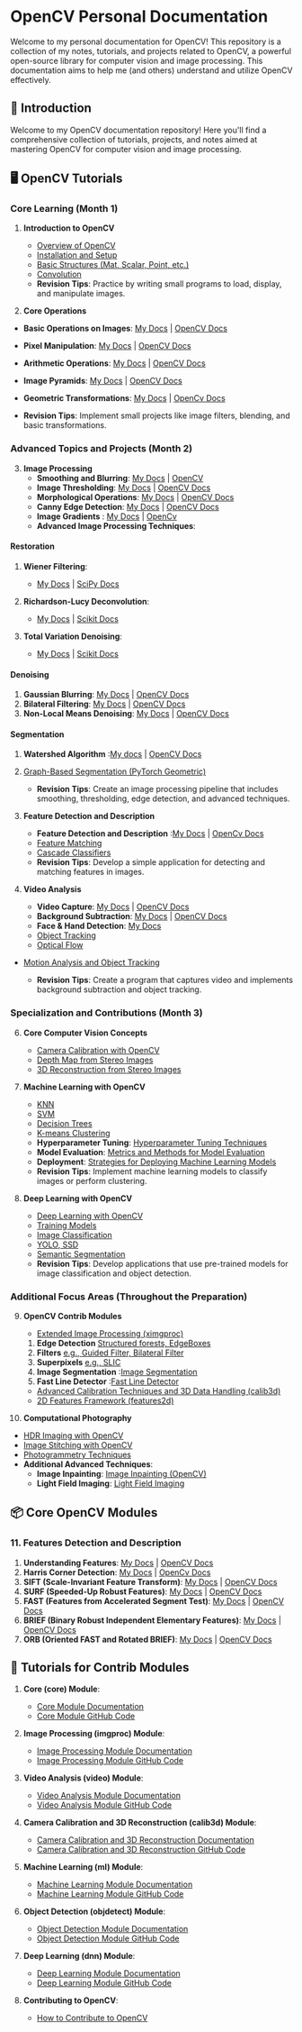 # OpenCV Personal Documentation

Welcome to my personal documentation for OpenCV! This repository is a collection of my notes, tutorials, and projects related to OpenCV, a powerful open-source library for computer vision and image processing. This documentation aims to help me (and others) understand and utilize OpenCV effectively.

<!--## 📋 Table of Contents

- [Introduction](#introduction)
- [OpenCV Tutorials](#opencv-tutorials)
- [NumPy Tutorials](#numpy-tutorials)
- [Core OpenCV Modules](#core-opencv-modules)
- [OpenCV.js Tutorials](#opencvjs-tutorials)
- [Tutorials for Contrib Modules](#tutorials-for-contrib-modules)
- [Projects and Examples](#projects-and-examples)
- [Community and Contributions](#community-and-contributions)
- [Contact](#contact)
- [Numpy](https://github.com/shyama7004/OpenCV-Personal-Documentation/tree/main/Numpy)
-->
## 📖 Introduction

Welcome to my OpenCV documentation repository! Here you'll find a comprehensive collection of tutorials, projects, and notes aimed at mastering OpenCV for computer vision and image processing.

## 🖥️ OpenCV Tutorials

### Core Learning (Month 1)
1. **Introduction to OpenCV**
   - [Overview of OpenCV](https://opencv.org/about/)
   - [Installation and Setup](https://github.com/shyama7004/OpenCV-Personal-Documentation/blob/main/Main-Concepts/Quick%20Start.md)
   - [Basic Structures (Mat, Scalar, Point, etc.)](https://github.com/shyama7004/OpenCV-Personal-Documentation/blob/main/Main-Concepts/Basic%20Structures.md)
   - [Convolution](https://github.com/shyama7004/OpenCV-Personal-Documentation/blob/main/Main-Concepts/Convolution.md)
   - **Revision Tips**: Practice by writing small programs to load, display, and manipulate images.

2. **Core Operations**
   <!-- [Basic Operations on Images](https://github.com/shyama7004/OpenCV-Personal-Documentation/blob/main/Main-Concepts/Basic%20Operations%20on%20Images.md)
   - [Pixel Manipulation](https://github.com/shyama7004/OpenCV-Personal-Documentation/blob/main/Main-Concepts/Changing%20Colorspaces.md)
   - [Arithmetic Operations](https://github.com/shyama7004/OpenCV-Personal-Documentation/blob/main/Main-Concepts/Arithmetic%20Operations.md)
   - [Logic Operations](https://docs.opencv.org/5.x/d0/d86/tutorial_py_image_arithmetics.html#image-blending-using-pyramids)
   - [Geometric Transformations](https://docs.opencv.org/5.x/da/d6e/tutorial_py_geometric_transformations.html)-->
 
  - **Basic Operations on Images**: [My Docs](https://github.com/shyama7004/OpenCV-Personal-Documentation/blob/main/Main-Concepts/Basic%20Operations%20on%20Images.md)   |   [OpenCV Docs](https://docs.opencv.org/5.x/d3/df2/tutorial_py_basic_ops.html)
  - **Pixel Manipulation**: [My Docs](https://github.com/shyama7004/OpenCV-Personal-Documentation/blob/main/Main-Concepts/Changing%20Colorspaces.md)   |   [OpenCV Docs](https://docs.opencv.org/5.x/df/d9d/tutorial_py_colorspaces.html)
  - **Arithmetic Operations**: [My Docs](https://github.com/shyama7004/OpenCV-Personal-Documentation/blob/main/Main-Concepts/Arithmetic%20Operations.md)   |   [OpenCV Docs](https://docs.opencv.org/5.x/d0/d86/tutorial_py_image_arithmetics.html)
  - **Image Pyramids**: [My Docs](https://github.com/shyama7004/OpenCV-Personal-Documentation/blob/main/Main-Concepts/Image%20Blending%20using%20Pyramids.md) |   [OpenCV Docs](https://docs.opencv.org/5.x/dc/dff/tutorial_py_pyramids.html#autotoc_md1437)
  - **Geometric Transformations**: [My Docs](https://github.com/shyama7004/OpenCV-Personal-Documentation/blob/main/Main-Concepts/Geometric%20Transformations%20of%20Images.md)   |   [OpenCv Docs](https://docs.opencv.org/5.x/da/d6e/tutorial_py_geometric_transformations.html)

  - **Revision Tips**: Implement small projects like image filters, blending, and basic transformations.

### Advanced Topics and Projects (Month 2)
3. **Image Processing**
   - **Smoothing and Blurring**: [My Docs](https://github.com/shyama7004/OpenCV-Personal-Documentation/blob/main/Main-Concepts/Smoothing%20and%20Blurring.md)   |   [OpenCV](https://docs.opencv.org/5.x/d4/d13/tutorial_py_filtering.html)
   - **Image Thresholding**: [My Docs](https://github.com/shyama7004/OpenCV-Personal-Documentation/blob/main/Main-Concepts/Image%20Thresholding.md) |   [OpenCV Docs](https://docs.opencv.org/5.x/d7/d4d/tutorial_py_thresholding.html)
   - **Morphological Operations**: [My Docs](https://github.com/shyama7004/OpenCV-Personal-Documentation/blob/main/Main-Concepts/Morphological%20Transformations.md)   |   [OpenCV Docs](https://docs.opencv.org/5.x/d9/d61/tutorial_py_morphological_ops.html)
   - **Canny Edge Detection**: [My Docs](https://github.com/shyama7004/OpenCV-Personal-Documentation/blob/main/Main-Concepts/Canny%20Edge%20Detection.md)   |   [OpenCV Docs](https://docs.opencv.org/5.x/da/d22/tutorial_py_canny.html)
   - **Image Gradients** : [My Docs](https://github.com/shyama7004/OpenCV-Personal-Documentation/blob/main/Main-Concepts/Image%20Gradients.md)   |   [OpenCv](https://docs.opencv.org/4.x/d5/d0f/tutorial_py_gradients.html)
   - **Advanced Image Processing Techniques**:

#### Restoration
1. **Wiener Filtering**:
   - [My Docs](https://github.com/shyama7004/OpenCV-Personal-Documentation/blob/main/Main-Concepts/Wiener%20Filtering.md)   |   [SciPy Docs](https://scipy-cookbook.readthedocs.io/items/SignalSmooth.html)

2. **Richardson-Lucy Deconvolution**:
   - [My Docs](https://github.com/shyama7004/OpenCV-Personal-Documentation/blob/main/Main-Concepts/Richardson-Lucy%20Deconvolution.md)   |   [Scikit Docs](https://scikit-image.org/docs/stable/auto_examples/filters/plot_deconvolution.html)

3. **Total Variation Denoising**:
   - [My Docs](https://github.com/shyama7004/OpenCV-Personal-Documentation/blob/main/Main-Concepts/Denoising%20a%20Picture.md)   |   [Scikit Docs](https://scikit-image.org/docs/stable/auto_examples/filters/plot_denoise.html)

#### Denoising
1. **Gaussian Blurring**: [My Docs](https://github.com/shyama7004/OpenCV-Personal-Documentation/blob/main/Main-Concepts/Smoothing%20Images.md)   |   [OpenCV Docs](https://docs.opencv.org/5.x/dc/dd3/tutorial_gausian_median_blur_bilateral_filter.html)
2. **Bilateral Filtering**: [My Docs](https://github.com/shyama7004/OpenCV-Personal-Documentation/blob/main/Main-Concepts/Bilateral%20Filtering.md)   |   [OpenCV Docs](https://homepages.inf.ed.ac.uk/rbf/CVonline/LOCAL_COPIES/MANDUCHI1/Bilateral_Filtering.html)
3. **Non-Local Means Denoising**: [My Docs](https://github.com/shyama7004/OpenCV-Personal-Documentation/blob/main/Main-Concepts/Image%20Denoising.md)   |   [OpenCV Docs](https://docs.opencv.org/5.x/d5/d69/tutorial_py_non_local_means.html)

#### Segmentation
1. **Watershed Algorithm** :[My docs](https://github.com/shyama7004/OpenCV-Personal-Documentation/blob/main/Main-Concepts/Image%20Segmentation%20with%20Watershed%20Algorithm.md)   |   [OpenCV Docs](https://docs.opencv.org/5.x/d3/db4/tutorial_py_watershed.html)
2. [Graph-Based Segmentation (PyTorch Geometric)](https://pytorch-geometric.readthedocs.io/en/latest/notes/segmentation.html)
   - **Revision Tips**: Create an image processing pipeline that includes smoothing, thresholding, edge detection, and advanced techniques.

4. **Feature Detection and Description**
   - **Feature Detection and Description** :[My Docs](https://github.com/shyama7004/OpenCV-Personal-Documentation/blob/main/Main-Concepts/Feature%20Detection%20and%20Description.md)	|	[OpenCv Docs](https://docs.opencv.org/5.x/dc/dc3/tutorial_py_matcher.html)
   - [Feature Matching](https://docs.opencv.org/5.x/dc/dc3/tutorial_py_matcher.html)
   - [Cascade Classifiers](https://docs.opencv.org/5.x/d7/d8b/tutorial_py_face_detection.html)
   - **Revision Tips**: Develop a simple application for detecting and matching features in images.

5. **Video Analysis**
   - **Video Capture**: [My Docs](https://github.com/shyama7004/OpenCV-Personal-Documentation/blob/main/Main-Concepts/Getting%20Started%20with%20Videos.md)	|	[OpenCV Docs](https://docs.opencv.org/5.x/dd/d43/tutorial_py_video_display.html)
   - **Background Subtraction**: [My Docs](https://github.com/shyama7004/OpenCV-Personal-Documentation/blob/main/Main-Concepts/How%20to%20Use%20Background%20Subtraction%20Methods.md)	|	[OpenCV Docs](https://docs.opencv.org/5.x/d1/dc5/tutorial_background_subtraction.html)
   - **Face & Hand Detection**: [My Docs](https://github.com/shyama7004/OpenCV-Personal-Documentation/blob/main/Main-Concepts/Face%20detection%20%26%20Hand%20Detection.md)
   - [Object Tracking](https://docs.opencv.org/5.x/d7/d00/tutorial_meanshift.html)
   - [Optical Flow](https://aiida.readthedocs.io/projects/aiida-core/en/latest/topics/cli.html)
- [Motion Analysis and Object Tracking](https://docs.opencv.org/5.x/d7/df3/group__imgproc__motion.html)

   - **Revision Tips**: Create a program that captures video and implements background subtraction and object tracking.

### Specialization and Contributions (Month 3)
6. **Core Computer Vision Concepts**
   - [Camera Calibration with OpenCV](https://docs.opencv.org/5.x/dc/dbb/tutorial_py_calibration.html)
   - [Depth Map from Stereo Images](https://docs.opencv.org/5.x/dd/d53/tutorial_py_depthmap.html)
   - [3D Reconstruction from Stereo Images](https://docs.opencv.org/5.x/da/de9/tutorial_py_epipolar_geometry.html)

7. **Machine Learning with OpenCV**
   - [KNN](https://docs.opencv.org/5.x/d5/d26/tutorial_py_knn_understanding.html)
   - [SVM](https://docs.opencv.org/5.x/d1/d73/tutorial_introduction_to_svm.html)
   - [Decision Trees](https://docs.opencv.org/5.x/d3/dc0/group__ml.html)
   - [K-means Clustering](https://docs.opencv.org/5.x/d1/d5c/tutorial_py_kmeans_opencv.html)
   - **Hyperparameter Tuning**: [Hyperparameter Tuning Techniques](https://machinelearningmastery.com/hyperparameter-optimization-with-random-search-and-grid-search/)
   - **Model Evaluation**: [Metrics and Methods for Model Evaluation](https://scikit-learn.org/stable/modules/model_evaluation.html)
   - **Deployment**: [Strategies for Deploying Machine Learning Models](https://www.tensorflow.org/tfx/guide/serving)
   - **Revision Tips**: Implement machine learning models to classify images or perform clustering.

8. **Deep Learning with OpenCV**
   - [Deep Learning with OpenCV](https://docs.opencv.org/5.x/d5/de7/tutorial_dnn_googlenet.html)
   - [Training Models](https://docs.opencv.org/5.x/d2/dc0/tutorial_introduction_to_traincascade.html)
   - [Image Classification](https://docs.opencv.org/5.x/d5/de7/tutorial_dnn_googlenet.html)
   - [YOLO, SSD](https://docs.opencv.org/5.x/d5/de7/tutorial_dnn_googlenet.html)
   - [Semantic Segmentation](https://docs.opencv.org/5.x/da/d60/tutorial_bounding_boxes.html)
   - **Revision Tips**: Develop applications that use pre-trained models for image classification and object detection.

### Additional Focus Areas (Throughout the Preparation)
9. **OpenCV Contrib Modules**
   - [Extended Image Processing (ximgproc)](https://docs.opencv.org/5.x/df/d2d/group__ximgproc.html)

	1.	**Edge Detection** [Structured forests, EdgeBoxes](https://docs.opencv.org/5.x/de/d51/group__ximgproc__edge.html)
	2.	**Filters** [e.g., Guided Filter, Bilateral Filter](https://docs.opencv.org/5.x/da/d17/group__ximgproc__filters.html)
	3.	**Superpixels** [e.g., SLIC](https://docs.opencv.org/5.x/df/d6c/group__ximgproc__superpixel.html)
	4.	**Image Segmentation** :[Image Segmentation](https://docs.opencv.org/5.x/d5/df0/group__ximgproc__segmentation.html)
	5.	**Fast Line Detector** :[Fast Line Detector](https://docs.opencv.org/5.x/df/ded/group__ximgproc__fast__line__detector.html)

   - [Advanced Calibration Techniques and 3D Data Handling (calib3d)](https://docs.opencv.org/4.x/d9/d0c/group__calib3d.html)
   - [2D Features Framework (features2d)](https://docs.opencv.org/5.x/d7/dff/tutorial_feature_homography.html)

10. **Computational Photography**
   - [HDR Imaging with OpenCV](https://docs.opencv.org/5.x/d3/db7/tutorial_hdr_imaging.html)
   - [Image Stitching with OpenCV](https://docs.opencv.org/5.x/d8/d19/tutorial_stitcher.html)
   - [Photogrammetry Techniques](https://www.opencv-srf.com/2018/01/introduction-to-photogrammetry.html)
   - **Additional Advanced Techniques**:
      - **Image Inpainting**: [Image Inpainting (OpenCV)](https://docs.opencv.org/5.x/df/d3d/tutorial_py_inpainting.html)
      - **Light Field Imaging**: [Light Field Imaging](https://www.openlightfield.org/)


## 📦 Core OpenCV Modules

### 11. Features Detection and Description

1. **Understanding Features**: [My Docs](https://github.com/shyama7004/OpenCV-Personal-Documentation/blob/main/Main-Concepts/Understanding%20Features.md)	|	[OpenCV Docs](https://docs.opencv.org/4.x/db/d27/tutorial_py_table_of_contents_feature2d.html)
2. **Harris Corner Detection**: [My Docs](https://github.com/shyama7004/OpenCV-Personal-Documentation/blob/main/Main-Concepts/Harris%20Corner%20Detection.md)	|	[OpenCv Docs](https://docs.opencv.org/4.x/dc/d0d/tutorial_py_features_harris.html)
3. **SIFT (Scale-Invariant Feature Transform)**: [My Docs](https://github.com/shyama7004/OpenCV-Personal-Documentation/blob/main/Main-Concepts/SIFT.md)	|	[OpenCV Docs](https://docs.opencv.org/4.x/da/df5/tutorial_py_sift_intro.html)
4. **SURF (Speeded-Up Robust Features)**: [My Docs](https://github.com/shyama7004/OpenCV-Personal-Documentation/blob/main/Main-Concepts/SURF.md)	|	[OpenCV Docs](https://docs.opencv.org/4.x/df/dd2/tutorial_py_surf_intro.html)
5. **FAST (Features from Accelerated Segment Test)**: [My Docs](https://github.com/shyama7004/OpenCV-Personal-Documentation/blob/main/Main-Concepts/FAST%20Algorithm%20for%20Corner%20Detection.md)	|	[OpenCV Docs](https://docs.opencv.org/4.x/df/d0c/tutorial_py_fast.html)
6. **BRIEF (Binary Robust Independent Elementary Features)**: [My Docs](https://github.com/shyama7004/OpenCV-Personal-Documentation/blob/main/Main-Concepts/BRIEF.md)	|	[OpenCV Docs](https://docs.opencv.org/4.x/dc/d7d/tutorial_py_brief.html)
7. **ORB (Oriented FAST and Rotated BRIEF)**: [My Docs](https://github.com/shyama7004/OpenCV-Personal-Documentation/blob/main/Main-Concepts/ORB%20(Oriented%20FAST%20and%20Rotated%20BRIEF).md)	|	[OpenCV Docs](https://docs.opencv.org/4.x/d1/d89/tutorial_py_orb.html) 


## 🔄 Tutorials for Contrib Modules

1. **Core (core) Module**:
   - [Core Module Documentation](https://docs.opencv.org/master/d1/dfb/intro.html)
   - [Core Module GitHub Code](https://github.com/opencv/opencv/tree/master/modules/core)

2. **Image Processing (imgproc) Module**:
   - [Image Processing Module Documentation](https://docs.opencv.org/master/de/df2/imgproc_imgproc.html)
   - [Image Processing Module GitHub Code](https://github.com/opencv/opencv/tree/master/modules/imgproc)

3. **Video Analysis (video) Module**:
   - [Video Analysis Module Documentation](https://docs.opencv.org/master/d7/d8b/tutorial_py_lucas_kanade.html)
   - [Video Analysis Module GitHub Code](https://github.com/opencv/opencv/tree/master/modules/video)

4. **Camera Calibration and 3D Reconstruction (calib3d) Module**:
   - [Camera Calibration and 3D Reconstruction Documentation](https://docs.opencv.org/master/d9/d0c/group__calib3d.html)
   - [Camera Calibration and 3D Reconstruction GitHub Code](https://github.com/opencv/opencv/tree/master/modules/calib3d)

5. **Machine Learning (ml) Module**:
   - [Machine Learning Module Documentation](https://docs.opencv.org/master/dc/dd6/ml_intro.html)
   - [Machine Learning Module GitHub Code](https://github.com/opencv/opencv/tree/master/modules/ml)

6. **Object Detection (objdetect) Module**:
   - [Object Detection Module Documentation](https://docs.opencv.org/master/d5/d54/group__objdetect.html)
   - [Object Detection Module GitHub Code](https://github.com/opencv/opencv/tree/master/modules/objdetect)

7. **Deep Learning (dnn) Module**:
   - [Deep Learning Module Documentation](https://docs.opencv.org/master/d2/d58/tutorial_table_of_content_dnn.html)
   - [Deep Learning Module GitHub Code](https://github.com/opencv/opencv/tree/master/modules/dnn)

8. **Contributing to OpenCV**:
   - [How to Contribute to OpenCV](https://github.com/opencv/opencv/wiki/How_to_contribute)

<!--
# 🧑‍🏫 Contributors and Community

- **OpenCV Team**: The dedicated team behind OpenCV.
- **Community Contributions**: Contributions from developers and researchers around the world.
- **Your Contributions**: Feel free to contribute by adding tutorials, examples, or improving the documentation.


## 🚀 Start Your OpenCV Journey Now!

Visit the [OpenCV GitHub Repository](https://github.com/opencv/opencv) to get started. Join the [OpenCV Forum](https://forum.opencv.org/) to discuss and share your projects, and don't forget to check out the latest updates on the # OpenCV Personal Documentation
-->
